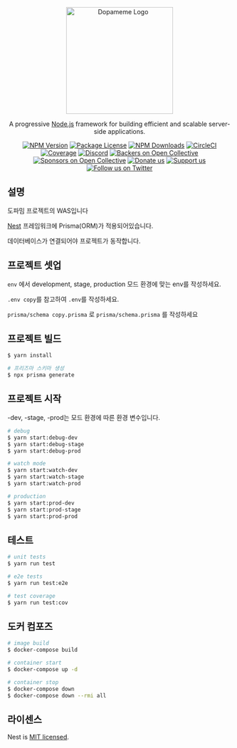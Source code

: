 <p align="center">
  <a href="https://nestjs.com/" target="blank"><img src="https://github.com/user-attachments/assets/e2fbbfe8-7cd9-4f3f-8ab4-bb5d7e4047ff" width="240" alt="Dopameme Logo" /></a>
</p>

<p align="center">A progressive <a href="http://nodejs.org" target="_blank">Node.js</a> framework for building efficient and scalable server-side applications.</p>
    <p align="center">
<a href="https://www.npmjs.com/~nestjscore" target="_blank"><img src="https://img.shields.io/npm/v/@nestjs/core.svg" alt="NPM Version" /></a>
<a href="https://www.npmjs.com/~nestjscore" target="_blank"><img src="https://img.shields.io/npm/l/@nestjs/core.svg" alt="Package License" /></a>
<a href="https://www.npmjs.com/~nestjscore" target="_blank"><img src="https://img.shields.io/npm/dm/@nestjs/common.svg" alt="NPM Downloads" /></a>
<a href="https://circleci.com/gh/nestjs/nest" target="_blank"><img src="https://img.shields.io/circleci/build/github/nestjs/nest/master" alt="CircleCI" /></a>
<a href="https://coveralls.io/github/nestjs/nest?branch=master" target="_blank"><img src="https://coveralls.io/repos/github/nestjs/nest/badge.svg?branch=master#9" alt="Coverage" /></a>
<a href="https://discord.gg/G7Qnnhy" target="_blank"><img src="https://img.shields.io/badge/discord-online-brightgreen.svg" alt="Discord"/></a>
<a href="https://opencollective.com/nest#backer" target="_blank"><img src="https://opencollective.com/nest/backers/badge.svg" alt="Backers on Open Collective" /></a>
<a href="https://opencollective.com/nest#sponsor" target="_blank"><img src="https://opencollective.com/nest/sponsors/badge.svg" alt="Sponsors on Open Collective" /></a>
  <a href="https://paypal.me/kamilmysliwiec" target="_blank"><img src="https://img.shields.io/badge/Donate-PayPal-ff3f59.svg" alt="Donate us"/></a>
    <a href="https://opencollective.com/nest#sponsor"  target="_blank"><img src="https://img.shields.io/badge/Support%20us-Open%20Collective-41B883.svg" alt="Support us"></a>
  <a href="https://twitter.com/nestframework" target="_blank"><img src="https://img.shields.io/twitter/follow/nestframework.svg?style=social&label=Follow" alt="Follow us on Twitter"></a>
</p>
  <!--[![Backers on Open Collective](https://opencollective.com/nest/backers/badge.svg)](https://opencollective.com/nest#backer)
  [![Sponsors on Open Collective](https://opencollective.com/nest/sponsors/badge.svg)](https://opencollective.com/nest#sponsor)-->

## 설명

도파밈 프로젝트의 WAS입니다

[Nest](https://github.com/nestjs/nest) 프레임워크에 Prisma(ORM)가 적용되어있습니다.

데이터베이스가 연결되어야 프로젝트가 동작합니다.

## 프로젝트 셋업

`env` 에서 development, stage, production 모드 환경에 맞는 env를 작성하세요.

`.env copy`를 참고하여 `.env`를 작성하세요.

`prisma/schema copy.prisma` 로 `prisma/schema.prisma` 를 작성하세요

## 프로젝트 빌드

```bash
$ yarn install

# 프리즈마 스키마 생성
$ npx prisma generate
```

## 프로젝트 시작

-dev, -stage, -prod는 모드 환경에 따른 환경 변수입니다.

```bash
# debug
$ yarn start:debug-dev
$ yarn start:debug-stage
$ yarn start:debug-prod

# watch mode
$ yarn start:watch-dev
$ yarn start:watch-stage
$ yarn start:watch-prod

# production
$ yarn start:prod-dev
$ yarn start:prod-stage
$ yarn start:prod-prod
```

## 테스트

```bash
# unit tests
$ yarn run test

# e2e tests
$ yarn run test:e2e

# test coverage
$ yarn run test:cov
```

## 도커 컴포즈

```bash
# image build
$ docker-compose build

# container start
$ docker-compose up -d

# container stop
$ docker-compose down
$ docker-compose down --rmi all
```

## 라이센스

Nest is [MIT licensed](https://github.com/nestjs/nest/blob/master/LICENSE).

[circleci-image]: https://img.shields.io/circleci/build/github/nestjs/nest/master?token=abc123def456
[circleci-url]: https://circleci.com/gh/nestjs/nest
